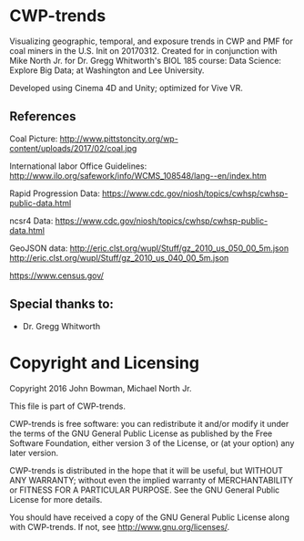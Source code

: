 # CWP-trends
Visualizing geographic, temporal, and exposure trends in CWP and PMF for coal miners in the U.S. 
Init on 20170312.
Created for in conjunction with Mike North Jr. for Dr. Gregg Whitworth's BIOL 185 course: Data Science: Explore Big Data; at Washington and Lee University.

Developed using Cinema 4D and Unity; optimized for Vive VR.

## **References**

Coal Picture: http://www.pittstoncity.org/wp-content/uploads/2017/02/coal.jpg

International labor Office Guidelines: http://www.ilo.org/safework/info/WCMS_108548/lang--en/index.htm

Rapid Progression Data: https://www.cdc.gov/niosh/topics/cwhsp/cwhsp-public-data.html

ncsr4 Data: https://www.cdc.gov/niosh/topics/cwhsp/cwhsp-public-data.html

GeoJSON data: http://eric.clst.org/wupl/Stuff/gz_2010_us_050_00_5m.json
              http://eric.clst.org/wupl/Stuff/gz_2010_us_040_00_5m.json

https://www.census.gov/

## Special thanks to:
* Dr. Gregg Whitworth

# Copyright and Licensing
Copyright 2016 John Bowman, Michael North Jr.

This file is part of CWP-trends.

CWP-trends is free software: you can redistribute it and/or modify
it under the terms of the GNU General Public License as published by
the Free Software Foundation, either version 3 of the License, or
(at your option) any later version.

CWP-trends is distributed in the hope that it will be useful,
but WITHOUT ANY WARRANTY; without even the implied warranty of
MERCHANTABILITY or FITNESS FOR A PARTICULAR PURPOSE.  See the
GNU General Public License for more details.

You should have received a copy of the GNU General Public License
along with CWP-trends.  If not, see <http://www.gnu.org/licenses/>.

